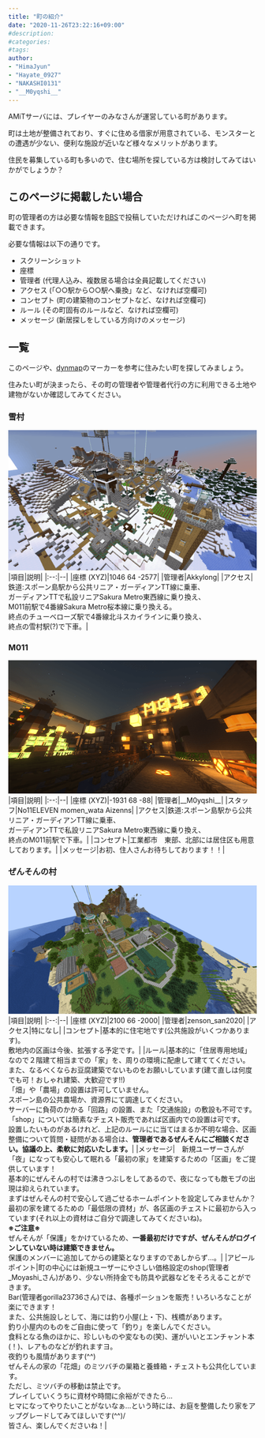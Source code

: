 ```yaml
---
title: "町の紹介"
date: "2020-11-26T23:22:16+09:00"
#description:
#categories:
#tags:
author:
- "HimaJyun"
- "Hayate_0927"
- "NAKASHI0131"
- "__M0yqshi__"
---
```


AMiTサーバには、プレイヤーのみなさんが運営している町があります。

町は土地が整備されており、すぐに住める借家が用意されている、モンスターとの遭遇が少ない、便利な施設が近いなど様々なメリットがあります。

住民を募集している町も多いので、住む場所を探している方は検討してみてはいかがでしょうか？

## このページに掲載したい場合
町の管理者の方は必要な情報を[BBS](/bbs/viewforum.php?f=15)で投稿していただければこのページへ町を掲載できます。

必要な情報は以下の通りです。

- スクリーンショット
- 座標
- 管理者 (代理人込み、複数居る場合は全員記載してください)
- アクセス (「○○駅から○○駅へ乗換」など、なければ空欄可)
- コンセプト (町の建築物のコンセプトなど、なければ空欄可)
- ルール (その町固有のルールなど、なければ空欄可)
- メッセージ (新居探しをしている方向けのメッセージ)

## 一覧
このページや、[dynmap](/dynmap/)のマーカーを参考に住みたい町を探してみましょう。

住みたい町が決まったら、その町の管理者や管理者代行の方に利用できる土地や建物がないか確認してみてください。

### 雪村
![雪村](yukimura.png?20201126)
|項目|説明|
|:--:|--|
|座標 (XYZ)|1046 64 -2577|
|管理者|Akkylong|
|アクセス|鉄道:スポーン島駅から公共リニア・ガーディアンTT線に乗車、<br>ガーディアンTTで私設リニアSakura Metro東西線に乗り換え、<br>M011前駅で4番線Sakura Metro桜本線に乗り換える。<br>終点のチューベローズ駅で4番線北斗スカイラインに乗り換え、<br>終点の雪村駅(?)で下車。|

### M011
![M011](m011.png?20201130)
|項目|説明|
|:--:|--|
|座標 (XYZ)|-1931 68 -88|
|管理者|\_\_M0yqshi\_\_|
|スタッフ|No11ELEVEN momen_wata Aizenns|
|アクセス|鉄道:スポーン島駅から公共リニア・ガーディアンTT線に乗車、<br>ガーディアンTTで私設リニアSakura Metro東西線に乗り換え、<br>終点のM011前駅で下車。|
|コンセプト|工業都市　東部、北部には居住区も用意しております。|
|メッセージ|お初、住人さんお待ちしております！！|


<!-- **メッセージ** -->

### ぜんそんの村
![ぜんそんの村](zensonnnomura.png?20201129)
|項目|説明|
|:--:|--|
|座標 (XYZ)|2100 66 -2000|
|管理者|zenson_san2020|
|アクセス|特になし|
|コンセプト|基本的に住宅地です(公共施設がいくつかあります)。<br>敷地内の区画は今後、拡張する予定です。|
|ルール|基本的に「住居専用地域」なので２階建て相当までの「家」を、周りの環境に配慮して建ててください。<br>また、なるべくならお豆腐建築でないものをお願いしています(建て直しは何度でも可！おしゃれ建築、大歓迎です!!)<br>「畑」や「農場」の設置は許可していません。<br>スポーン島の公共農場か、資源界にて調達してください。<br>サーバーに負荷のかかる「回路」の設置、また「交通施設」の敷設も不可です。<br>「shop」については簡素なチェスト販売であれば区画内での設置は可です。<br>設置したいものがあるけれど、上記のルールにに当てはまるか不明な場合、区画整備について質問・疑問がある場合は、__管理者であるぜんそんにご相談ください。協議の上、柔軟に対応いたします。__|
|メッセージ|　新規ユーザーさんが「夜」になっても安心して眠れる「最初の家」を建築するための「区画」をご提供しています！<br>基本的にぜんそんの村では沸きつぶしをしてあるので、夜になっても敵モブの出現は抑えられています。<br>まずはぜんそんの村で安心して過ごせるホームポイントを設定してみませんか？<br>最初の家を建てるための「最低限の資材」が、各区画のチェストに最初から入っています(それ以上の資材はご自分で調達してみてくださいね)。<br>__※ご注意※__<br>ぜんそんが「保護」をかけているため、__一番最初だけですが、ぜんそんがログインしていない時は建築できません。__ <br>保護のメンバーに追加してからの建築となりますのであしからず…。<!-- BuyBuyRegionが実装されたら変更 -->|
|アピールポイント|町の中心には新規ユーザーにやさしい価格設定のshop(管理者_Moyashi_さん)があり、少ない所持金でも防具や武器などをそろえることができます。<br>Bar(管理者gorilla23736さん)では、各種ポーションを販売！いろいろなことが楽にできます！<br>また、公共施設しとして、海には釣り小屋(上・下)、桟橋があります。<br>釣り小屋内のものをご自由に使って「釣り」を楽しんでください。<br>食料となる魚のほかに、珍しいものや変なもの(笑)、運がいいとエンチャント本(！)、レアものなどが釣れますヨ。<br>夜釣りも風情があります(^^)<br>ぜんそんの家の「花畑」のミツバチの巣箱と養蜂箱・チェストも公共化しています。<br>ただし、ミツバチの移動は禁止です。<br>プレイしていくうちに資材や時間に余裕ができたら…<br>ヒマになってやりたいことがないなぁ…という時には、お庭を整備したり家をアップグレードしてみてほしいです(^^)/<br>皆さん、楽しんでくださいね！|
